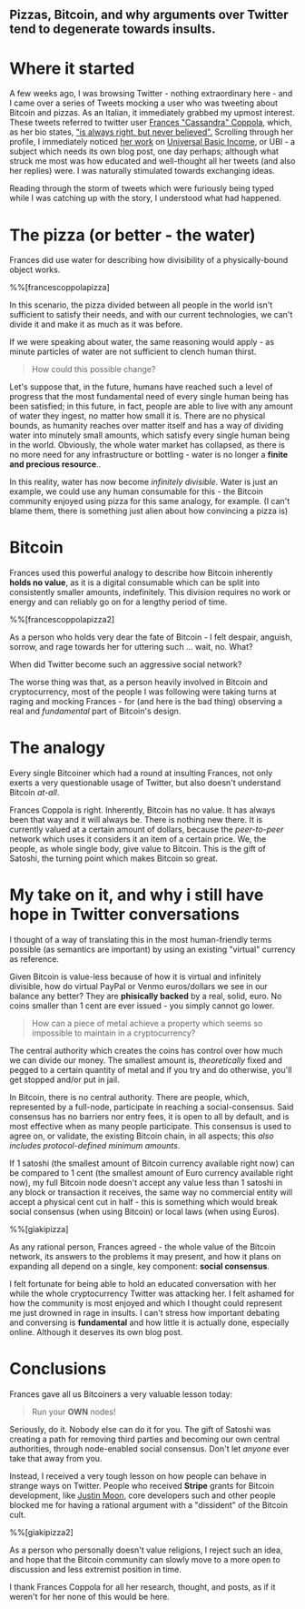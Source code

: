 ## Pizzas, Bitcoin, and why arguments over Twitter tend to degenerate towards insults.

# Where it started
A few weeks ago, I was browsing Twitter - nothing extraordinary here - and I came over a series of Tweets mocking a user who was tweeting about Bitcoin and pizzas.
As an Italian, it immediately grabbed my upmost interest.
These tweets referred to twitter user [Frances "Cassandra" Coppola](https://twitter.com/Frances_Coppola?s=20), which, as her bio states, ["is always right, but never believed".](https://www.britannica.com/topic/Cassandra-Greek-mythology)
Scrolling through her profile, I immediately noticed [her work](https://www.coppolacomment.com/2020/03/when-is-right-time-for-ubi-and.html) on [Universal Basic Income](https://www.thebalance.com/universal-basic-income-4160668), or UBI - a subject which needs its own blog post, one day perhaps; although what struck me most was how educated and well-thought all her tweets (and also her replies) were. I was naturally stimulated towards exchanging ideas.

Reading through the storm of tweets which were furiously being typed while I was catching up with the story, I understood what had happened.

# The pizza (or better - the water)

Frances did use water for describing how divisibility of a physically-bound object works.

%%[francescoppolapizza]

In this scenario, the pizza divided between all people in the world isn't sufficient to satisfy their needs, and with our current technologies, we can't divide it and make it as much as it was before.

If we were speaking about water, the same reasoning would apply - as minute particles of water are not sufficient to clench human thirst.

> How could this possible change?


Let's suppose that, in the future, humans have reached such a level of progress that the most fundamental need of every single human being has been satisfied; in this future, in fact, people are able to live with any amount of water they ingest, no matter how small it is.
There are no physical bounds, as humanity reaches over matter itself and has a way of dividing water into minutely small amounts, which satisfy every single human being in the world.
Obviously, the whole water market has collapsed, as there is no more need for any infrastructure or bottling - water is no longer a **finite and precious resource**..

In this reality, water has now become *infinitely divisible*. Water is just an example, we could use any human consumable for this - the Bitcoin community enjoyed using pizza for this same analogy, for example. (I can't blame them, there is something just alien about how convincing a pizza is)

# Bitcoin

Frances used this powerful analogy to describe how Bitcoin inherently **holds no value**, as it is a digital consumable which can be split into consistently smaller amounts, indefinitely. This division requires no work or energy and can reliably go on for a lengthy period of time.

%%[francescoppolapizza2]

As a person who holds very dear the fate of Bitcoin - I felt despair, anguish, sorrow, and rage towards her for uttering such ... wait, no. What?

When did Twitter become such an aggressive social network? 

The worse thing was that, as a person heavily involved in Bitcoin and cryptocurrency, most of the people I was following were taking turns at raging and mocking Frances - for (and here is the bad thing) observing a real and *fundamental* part of Bitcoin's design.

# The analogy

Every single Bitcoiner which had a round at insulting Frances, not only exerts a very questionable usage of Twitter, but also doesn't understand Bitcoin *at-all*.

Frances Coppola is right. Inherently, Bitcoin has no value. It has always been that way and it will always be. There is nothing new there. 
It is currently valued at a certain amount of dollars, because the *peer-to-peer* network which uses it considers it an item of a certain price. We, the people, as whole single body, give value to Bitcoin. 
This is the gift of Satoshi, the turning point which makes Bitcoin so great.

# My take on it, and why i still have hope in Twitter conversations

I thought of a way of translating this in the most human-friendly terms possible (as semantics are important) by using an existing "virtual" currency as reference.

Given Bitcoin is value-less because of how it is virtual and infinitely divisible, how do virtual PayPal or Venmo euros/dollars we see in our balance any better? 
They are **phisically backed** by a real, solid, euro. No coins smaller than 1 cent are ever issued - you simply cannot go lower. 

> How can a piece of metal achieve a property which seems so impossible to maintain in a cryptocurrency?

The central authority which creates the coins has control over how much we can divide our money. The smallest amount is, *theoretically* fixed and pegged to a certain quantity of metal and if you try and do otherwise, you'll get stopped and/or put in jail.

In Bitcoin, there is no central authority. There are people, which, represented by a full-node, participate in reaching a social-consensus. Said consensus has no barriers nor entry fees, it is open to all by default, and is most effective when as many people participate. This consensus is used to agree on, or validate, the existing Bitcoin chain, in all aspects; this *also includes protocol-defined minimum amounts*.

If 1 satoshi (the smallest amount of Bitcoin currency available right now) can be compared to 1 cent (the smallest amount of Euro currency available right now), my full Bitcoin node doesn't accept any value less than 1 satoshi in any block or transaction it receives, the same way no commercial entity will accept a physical cent cut in half - this is something which would break social consensus (when using Bitcoin) or local laws (when using Euros).

%%[giakipizza]


As any rational person, Frances agreed - the whole value of the Bitcoin network, its answers to the problems it may present, and how it plans on expanding all depend on a single, key component: **social consensus**.

I felt fortunate for being able to hold an educated conversation with her while the whole cryptocurrency Twitter was attacking her. 
I felt ashamed for how the community is most enjoyed and which I thought could represent me just drowned in rage in insults. I can't stress how important debating and conversing is **fundamental** and how little it is actually done, especially online. Although it deserves its own blog post.

# Conclusions

Frances gave all us Bitcoiners a very valuable lesson today:

> Run your **OWN** nodes!

Seriously, do it. Nobody else can do it for you. The gift of Satoshi was creating a path for removing third parties and becoming our own central authorities, through node-enabled social consensus. Don't let *anyone* ever take that away from you.

Instead, I received a very tough lesson on how people can behave in strange ways on Twitter. People who received **Stripe** grants for Bitcoin development, like [Justin Moon](https://twitter.com/_justinmoon_), core developers such and other people blocked me for having a rational argument with a "dissident" of the Bitcoin cult.

%%[giakipizza2]

As a person who personally doesn't value religions, I reject such an idea, and hope that the Bitcoin community can slowly move to a more open to discussion and less extremist position in time. 

I thank Frances Coppola for all her research, thought, and posts, as if it weren't for her none of this would be here. 

